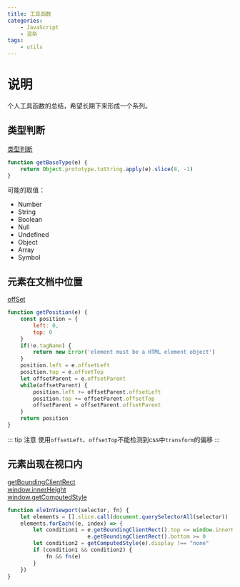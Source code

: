 ```yaml
---
title: 工具函数
categories: 
    - JavaScript
    - 混杂
tags: 
    - utils
---
```



[类型判断]:https://developer.mozilla.org/zh-CN/docs/Web/JavaScript/Reference/Global_Objects/Object/toString#Using_toString()_to_detect_object_class
[offset]:https://developer.mozilla.org/zh-CN/docs/Web/API/HTMLElement/offsetParent
[getBoundingClientRect]:https://developer.mozilla.org/zh-CN/docs/Web/API/Element/getBoundingClientRect
[window.innerHeight]:https://developer.mozilla.org/en-US/docs/Web/API/Window/innerHeight
[window.getComputedStyle]:https://developer.mozilla.org/zh-CN/docs/Web/API/Window/getComputedStyle


# 说明
个人工具函数的总结，希望长期下来形成一个系列。
<!-- more -->


<!-- more -->

## 类型判断
[类型判断][类型判断]   

```js
function getBaseType(e) {
    return Object.prototype.toString.apply(e).slice(8, -1)
}
```
可能的取值：
* Number
* String
* Boolean
* Null
* Undefined
* Object
* Array
* Symbol


## 元素在文档中位置
[offSet][offSet]

```js
function getPosition(e) {
    const position = {
        left: 0,
        top: 0
    }
    if(!e.tagName) {
        return new Error('element must be a HTML element object')
    }
    position.left = e.offsetLeft
    position.top = e.offsetTop
    let offsetParent = e.offsetParent
    while(offsetParent) {
        position.left += offsetParent.offsetLeft
        position.top += offsetParent.offsetTop
        offsetParent = offsetParent.offsetParent
    }
    return position
}

```
::: tip 注意
使用`offsetLeft`、`offsetTop`不能检测到css中`transform`的偏移
:::


## 元素出现在视口内
[getBoundingClientRect][getBoundingClientRect]    
[window.innerHeight][window.innerHeight]   
[window.getComputedStyle][window.getComputedStyle]

```js
function eleInViewport(selector, fn) {
    let elements = [].slice.call(document.querySelectorAll(selector))
    elements.forEach((e, index) => {
        let condition1 = e.getBoundingClientRect().top <= window.innerHeight &&
                         e.getBoundingClientRect().bottom >= 0
        let condition2 = getComputedStyle(e).display !== "none"
        if (condition1 && condition2) {
            fn && fn(e)
        }
    })
}
```


